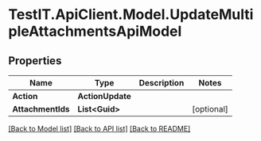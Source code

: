 # TestIT.ApiClient.Model.UpdateMultipleAttachmentsApiModel

## Properties

Name | Type | Description | Notes
------------ | ------------- | ------------- | -------------
**Action** | **ActionUpdate** |  | 
**AttachmentIds** | **List&lt;Guid&gt;** |  | [optional] 

[[Back to Model list]](../README.md#documentation-for-models) [[Back to API list]](../README.md#documentation-for-api-endpoints) [[Back to README]](../README.md)

